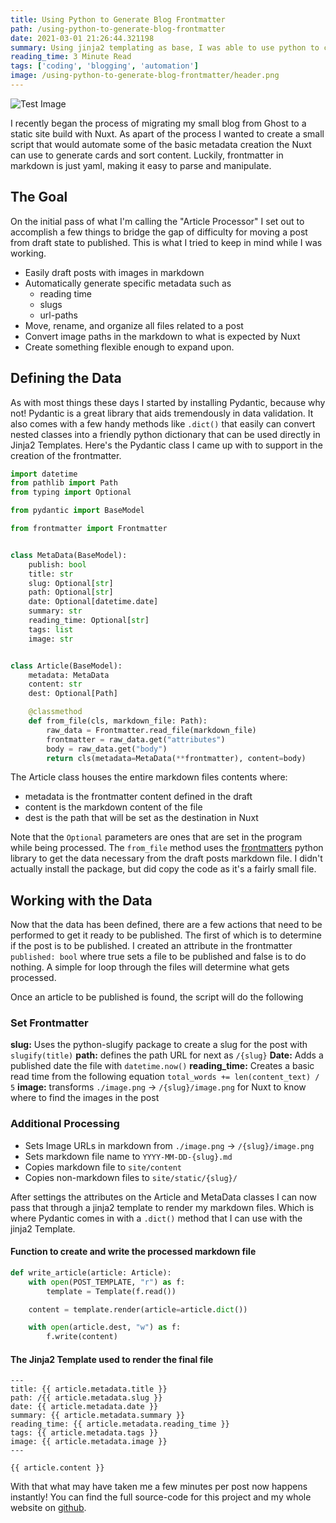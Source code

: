 ```yaml
---
title: Using Python to Generate Blog Frontmatter
path: /using-python-to-generate-blog-frontmatter
date: 2021-03-01 21:26:44.321198
summary: Using jinja2 templating as base, I was able to use python to create metadata for my blog posts and automate some of the boring parts about moving from a draft to published post
reading_time: 3 Minute Read
tags: ['coding', 'blogging', 'automation']
image: /using-python-to-generate-blog-frontmatter/header.png
---
```


![Test Image](/using-python-to-generate-blog-frontmatter/header.png)

I recently began the process of migrating my small blog from Ghost to a static site build with Nuxt. As apart of the process I wanted to create a small script that would automate some of the basic metadata creation the Nuxt can use to generate cards and sort content. Luckily, frontmatter in markdown is just yaml, making it easy to parse and manipulate. 

## The Goal
On the initial pass of what I'm calling the "Article Processor" I set out to accomplish a few things to bridge the gap of difficulty for moving a post from draft state to published. This is what I tried to keep in mind while I was working.

 - Easily draft posts with images in markdown
 - Automatically generate specific metadata such as 
   - reading time
   - slugs 
   - url-paths
 - Move, rename, and organize all files related to a post
 - Convert image paths in the markdown to what is expected by Nuxt
 - Create something flexible enough to expand upon.

## Defining the Data
As with most things these days I started by installing Pydantic, because why not! Pydantic is a great library that aids tremendously in data validation. It also comes with a few handy methods like `.dict()` that easily can convert nested classes into a friendly python dictionary that can be used directly in Jinja2 Templates. Here's the Pydantic class I came up with to support in the creation of the frontmatter.

```python
import datetime
from pathlib import Path
from typing import Optional

from pydantic import BaseModel

from frontmatter import Frontmatter


class MetaData(BaseModel):
    publish: bool
    title: str
    slug: Optional[str]
    path: Optional[str]
    date: Optional[datetime.date]
    summary: str
    reading_time: Optional[str]
    tags: list
    image: str


class Article(BaseModel):
    metadata: MetaData
    content: str
    dest: Optional[Path]

    @classmethod
    def from_file(cls, markdown_file: Path):
        raw_data = Frontmatter.read_file(markdown_file)
        frontmatter = raw_data.get("attributes")
        body = raw_data.get("body")
        return cls(metadata=MetaData(**frontmatter), content=body)

```

The Article class houses the entire markdown files contents where:

- metadata is the frontmatter content defined in the draft
- content is the markdown content of the file
- dest is the path that will be set as the destination in Nuxt

Note that the `Optional` parameters are ones that are set in the program while being processed. The `from_file` method uses the [frontmatters](https://github.com/jonbeebe/frontmatter) python library to get the data necessary from the draft posts markdown file. I didn't actually install the package, but did copy the code as it's a fairly small file. 

## Working with the Data
Now that the data has been defined, there are a few actions that need to be performed to get it ready to be published. The first of which is to determine if the post is to be published. I created an attribute in the frontmatter `published: bool` where true sets a file to be published and false is to do nothing. A simple for loop through the files will determine what gets processed.

Once an article to be published is found, the script will do the following

### Set Frontmatter
**slug:** Uses the python-slugify package to create a slug for the post with `slugify(title)`
**path:** defines the path URL for next as `/{slug}`
**Date:** Adds a published date the file with `datetime.now()`
**reading_time:** Creates a basic read time from the following equation `total_words += len(content_text) / 5`
**image:** transforms `./image.png` -> `/{slug}/image.png` for Nuxt to know where to find the images in the post

### Additional Processing
- Sets Image URLs in markdown from `./image.png` -> `/{slug}/image.png`
- Sets markdown file name to `YYYY-MM-DD-{slug}.md`
- Copies markdown file to `site/content`
- Copies non-markdown files to `site/static/{slug}/`

After settings the attributes on the Article and MetaData classes I can now pass that through a jinja2 template to render my markdown files. Which is where Pydantic comes in with a `.dict()` method that I can use with the jinja2 Template.

#### Function to create and write the processed markdown file
```python
def write_article(article: Article):
    with open(POST_TEMPLATE, "r") as f:
        template = Template(f.read())

    content = template.render(article=article.dict())

    with open(article.dest, "w") as f:
        f.write(content)
```

#### The Jinja2 Template used to render the final file
```jinja2
---
title: {{ article.metadata.title }}
path: /{{ article.metadata.slug }}
date: {{ article.metadata.date }}
summary: {{ article.metadata.summary }}
reading_time: {{ article.metadata.reading_time }}
tags: {{ article.metadata.tags }}
image: {{ article.metadata.image }}
---

{{ article.content }}
```

With that what may have taken me a few minutes per post now happens instantly! You can find the full source-code for this project and my whole website on [github](https://github.com/hay-kot/portfolio/tree/master/article-processor).
